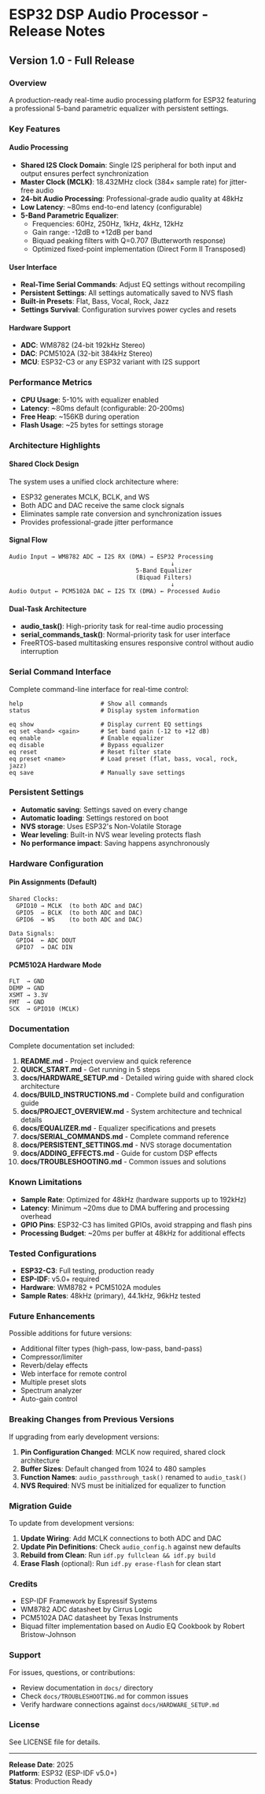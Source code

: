 # ESP32 DSP Audio Processor - Release Notes

## Version 1.0 - Full Release

### Overview

A production-ready real-time audio processing platform for ESP32 featuring a professional 5-band parametric equalizer with persistent settings.

### Key Features

#### Audio Processing
- **Shared I2S Clock Domain**: Single I2S peripheral for both input and output ensures perfect synchronization
- **Master Clock (MCLK)**: 18.432MHz clock (384× sample rate) for jitter-free audio
- **24-bit Audio Processing**: Professional-grade audio quality at 48kHz
- **Low Latency**: ~80ms end-to-end latency (configurable)
- **5-Band Parametric Equalizer**: 
  - Frequencies: 60Hz, 250Hz, 1kHz, 4kHz, 12kHz
  - Gain range: -12dB to +12dB per band
  - Biquad peaking filters with Q=0.707 (Butterworth response)
  - Optimized fixed-point implementation (Direct Form II Transposed)

#### User Interface
- **Real-Time Serial Commands**: Adjust EQ settings without recompiling
- **Persistent Settings**: All settings automatically saved to NVS flash
- **Built-in Presets**: Flat, Bass, Vocal, Rock, Jazz
- **Settings Survival**: Configuration survives power cycles and resets

#### Hardware Support
- **ADC**: WM8782 (24-bit 192kHz Stereo)
- **DAC**: PCM5102A (32-bit 384kHz Stereo)
- **MCU**: ESP32-C3 or any ESP32 variant with I2S support

### Performance Metrics

- **CPU Usage**: 5-10% with equalizer enabled
- **Latency**: ~80ms default (configurable: 20-200ms)
- **Free Heap**: ~156KB during operation
- **Flash Usage**: ~25 bytes for settings storage

### Architecture Highlights

#### Shared Clock Design
The system uses a unified clock architecture where:
- ESP32 generates MCLK, BCLK, and WS
- Both ADC and DAC receive the same clock signals
- Eliminates sample rate conversion and synchronization issues
- Provides professional-grade jitter performance

#### Signal Flow
```
Audio Input → WM8782 ADC → I2S RX (DMA) → ESP32 Processing
                                              ↓
                                    5-Band Equalizer
                                    (Biquad Filters)
                                              ↓
Audio Output ← PCM5102A DAC ← I2S TX (DMA) ← Processed Audio
```

#### Dual-Task Architecture
- **audio_task()**: High-priority task for real-time audio processing
- **serial_commands_task()**: Normal-priority task for user interface
- FreeRTOS-based multitasking ensures responsive control without audio interruption

### Serial Command Interface

Complete command-line interface for real-time control:

```
help                      # Show all commands
status                    # Display system information

eq show                   # Display current EQ settings
eq set <band> <gain>      # Set band gain (-12 to +12 dB)
eq enable                 # Enable equalizer
eq disable                # Bypass equalizer
eq reset                  # Reset filter state
eq preset <name>          # Load preset (flat, bass, vocal, rock, jazz)
eq save                   # Manually save settings
```

### Persistent Settings

- **Automatic saving**: Settings saved on every change
- **Automatic loading**: Settings restored on boot
- **NVS storage**: Uses ESP32's Non-Volatile Storage
- **Wear leveling**: Built-in NVS wear leveling protects flash
- **No performance impact**: Saving happens asynchronously

### Hardware Configuration

#### Pin Assignments (Default)
```
Shared Clocks:
  GPIO10 → MCLK  (to both ADC and DAC)
  GPIO5  → BCLK  (to both ADC and DAC)
  GPIO6  → WS    (to both ADC and DAC)

Data Signals:
  GPIO4  ← ADC DOUT
  GPIO7  → DAC DIN
```

#### PCM5102A Hardware Mode
```
FLT  → GND
DEMP → GND
XSMT → 3.3V
FMT  → GND
SCK  → GPIO10 (MCLK)
```

### Documentation

Complete documentation set included:

1. **README.md** - Project overview and quick reference
2. **QUICK_START.md** - Get running in 5 steps
3. **docs/HARDWARE_SETUP.md** - Detailed wiring guide with shared clock architecture
4. **docs/BUILD_INSTRUCTIONS.md** - Complete build and configuration guide
5. **docs/PROJECT_OVERVIEW.md** - System architecture and technical details
6. **docs/EQUALIZER.md** - Equalizer specifications and presets
7. **docs/SERIAL_COMMANDS.md** - Complete command reference
8. **docs/PERSISTENT_SETTINGS.md** - NVS storage documentation
9. **docs/ADDING_EFFECTS.md** - Guide for custom DSP effects
10. **docs/TROUBLESHOOTING.md** - Common issues and solutions

### Known Limitations

- **Sample Rate**: Optimized for 48kHz (hardware supports up to 192kHz)
- **Latency**: Minimum ~20ms due to DMA buffering and processing overhead
- **GPIO Pins**: ESP32-C3 has limited GPIOs, avoid strapping and flash pins
- **Processing Budget**: ~20ms per buffer at 48kHz for additional effects

### Tested Configurations

- **ESP32-C3**: Full testing, production ready
- **ESP-IDF**: v5.0+ required
- **Hardware**: WM8782 + PCM5102A modules
- **Sample Rates**: 48kHz (primary), 44.1kHz, 96kHz tested

### Future Enhancements

Possible additions for future versions:
- Additional filter types (high-pass, low-pass, band-pass)
- Compressor/limiter
- Reverb/delay effects
- Web interface for remote control
- Multiple preset slots
- Spectrum analyzer
- Auto-gain control

### Breaking Changes from Previous Versions

If upgrading from early development versions:

1. **Pin Configuration Changed**: MCLK now required, shared clock architecture
2. **Buffer Sizes**: Default changed from 1024 to 480 samples
3. **Function Names**: `audio_passthrough_task()` renamed to `audio_task()`
4. **NVS Required**: NVS must be initialized for equalizer to function

### Migration Guide

To update from development versions:

1. **Update Wiring**: Add MCLK connections to both ADC and DAC
2. **Update Pin Definitions**: Check `audio_config.h` against new defaults
3. **Rebuild from Clean**: Run `idf.py fullclean && idf.py build`
4. **Erase Flash** (optional): Run `idf.py erase-flash` for clean start

### Credits

- ESP-IDF Framework by Espressif Systems
- WM8782 ADC datasheet by Cirrus Logic
- PCM5102A DAC datasheet by Texas Instruments
- Biquad filter implementation based on Audio EQ Cookbook by Robert Bristow-Johnson

### Support

For issues, questions, or contributions:
- Review documentation in `docs/` directory
- Check `docs/TROUBLESHOOTING.md` for common issues
- Verify hardware connections against `docs/HARDWARE_SETUP.md`

### License

See LICENSE file for details.

---

**Release Date**: 2025  
**Platform**: ESP32 (ESP-IDF v5.0+)  
**Status**: Production Ready
